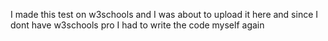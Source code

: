 I made this test on w3schools and I was about to 
upload it here and since I dont have w3schools pro I had to write the code myself again
